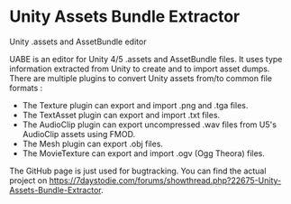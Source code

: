 # Unity Assets Bundle Extractor
Unity .assets and AssetBundle editor

UABE is an editor for Unity 4/5 .assets and AssetBundle files.
It uses type information extracted from Unity to create and to import asset dumps.
There are multiple plugins to convert Unity assets from/to common file formats :
- The Texture plugin can export and import .png and .tga files.
- The TextAsset plugin can export and import .txt files.
- The AudioClip plugin can export uncompressed .wav files from U5's AudioClip assets using FMOD.
- The Mesh plugin can export .obj files.
- The MovieTexture can export and import .ogv (Ogg Theora) files.

The GitHub page is just used for bugtracking. You can find the actual project on https://7daystodie.com/forums/showthread.php?22675-Unity-Assets-Bundle-Extractor.
